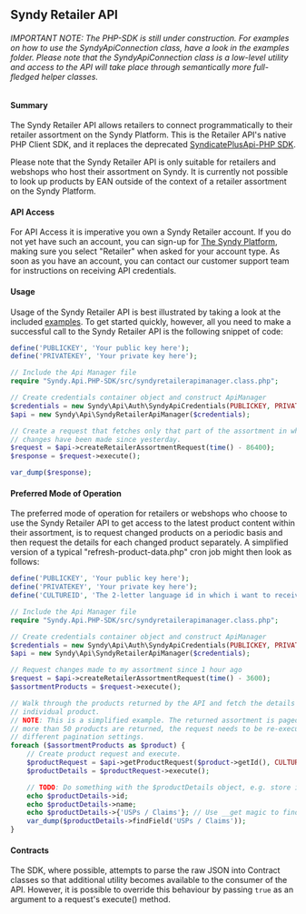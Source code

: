 ## Syndy Retailer API

###### IMPORTANT NOTE: The PHP-SDK is still under construction. For examples on how to use the SyndyApiConnection class, have a look in the examples folder. Please note that the SyndyApiConnection class is a low-level utility and access to the API will take place through semantically more full-fledged helper classes.

#### Summary
The Syndy Retailer API allows retailers to connect programmatically to their retailer assortment on the Syndy Platform. This is the Retailer API's native PHP Client SDK, and it replaces the deprecated [SyndicatePlusApi-PHP SDK][1].

Please note that the Syndy Retailer API is only suitable for retailers and webshops who host their assortment on Syndy. It is currently not possible to look up products by EAN outside of the context of a retailer assortment on the Syndy Platform.

[1]: https://github.com/SyndicatePlus/SyndicatePlusApi-PHP 

#### API Access
For API Access it is imperative you own a Syndy Retailer account. If you do not yet have such an account, you can sign-up for [The Syndy Platform][2], making sure you select "Retailer" when asked for your account type. As soon as you have an account, you can contact our customer support team for instructions on receiving API credentials.

[2]: https://my.syndy.com/signup

#### Usage
Usage of the Syndy Retailer API is best illustrated by taking a look at the included [examples][3]. To get started quickly, however, all you need to make a successful call to the Syndy Retailer API is the following snippet of code:

```php
define('PUBLICKEY', 'Your public key here');
define('PRIVATEKEY', 'Your private key here');

// Include the Api Manager file
require "Syndy.Api.PHP-SDK/src/syndyretailerapimanager.class.php";

// Create credentials container object and construct ApiManager
$credentials = new Syndy\Api\Auth\SyndyApiCredentials(PUBLICKEY, PRIVATEKEY);
$api = new Syndy\Api\SyndyRetailerApiManager($credentials);

// Create a request that fetches only that part of the assortment in which
// changes have been made since yesterday.
$request = $api->createRetailerAssortmentRequest(time() - 86400);
$response = $request->execute();

var_dump($response);
```

[3]: https://github.com/SyndicatePlus/Syndy.Retailer.PHP-SDK/tree/master/examples

#### Preferred Mode of Operation
The preferred mode of operation for retailers or webshops who choose to use the Syndy Retailer API to get access to the latest product content within their assortment, is to request changed products on a periodic basis and then request the details for each changed product separately. A simplified version of a typical "refresh-product-data.php" cron job might then look as follows:

```php
define('PUBLICKEY', 'Your public key here');
define('PRIVATEKEY', 'Your private key here');
define('CULTUREID', 'The 2-letter language id in which i want to receive content');

// Include the Api Manager file
require "Syndy.Api.PHP-SDK/src/syndyretailerapimanager.class.php";

// Create credentials container object and construct ApiManager
$credentials = new Syndy\Api\Auth\SyndyApiCredentials(PUBLICKEY, PRIVATEKEY);
$api = new Syndy\Api\SyndyRetailerApiManager($credentials);

// Request changes made to my assortment since 1 hour ago
$request = $api->createRetailerAssortmentRequest(time() - 3600);
$assortmentProducts = $request->execute();

// Walk through the products returned by the API and fetch the details of each
// individual product.
// NOTE: This is a simplified example. The returned assortment is paged, and if
// more than 50 products are returned, the request needs to be re-executed with
// different pagination settings.
foreach ($assortmentProducts as $product) {
	// Create product request and execute.
	$productRequest = $api->getProductRequest($product->getId(), CULTUREID);
	$productDetails = $productRequest->execute();

	// TODO: Do something with the $productDetails object, e.g. store in database
	echo $productDetails->id;
	echo $productDetails->name;
	echo $productDetails->{'USPs / Claims'}; // Use __get magic to find a named field from connected template
	var_dump($productDetails->findField('USPs / Claims'));
}
```

#### Contracts
The SDK, where possible, attempts to parse the raw JSON into Contract classes so that additional utility becomes available to the consumer of the API. However, it is possible to override this behaviour by passing `true` as an argument to a request's execute() method.